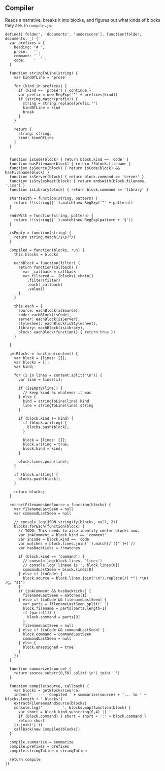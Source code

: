 Compiler
--------

Reads a narrative, breaks it into blocks, and figures out what kinds of blocks they are. In `compile.js`:

    define(['folder', 'documents', 'underscore'], function(folder, documents, _) {
      var prefixes = {
        heading: '# ',
        prose:   '',
        command: '`',
        code:    '    '
      }

      function stringToLine(string) {
        var kindOfLine = 'prose'

        for (kind in prefixes) {
          if (kind == 'prose') { continue }
          var prefix = new RegExp('^' + prefixes[kind])
          if (string.match(prefix)) {
            string = string.replace(prefix,'')
            kindOfLine = kind
            break
          }
        }

        return {
          string: string,
          kind: kindOfLine
        }
      }


      function isCode(block) { return block.kind == 'code' }
      function hasFilename(block) { return !!block.filename }
      function isSource(block) { return isCode(block) && hasFilename(block) }
      function isServer(block) { return block.command == 'server' }
      function isStylesheet(block) { return endsWith(block.filename, '.css') }
      function isLibrary(block) { return block.command == 'library' }

      startsWith = function(string, pattern) {
        return !!(string||'').match(new RegExp('^' + pattern))
      }

      endsWith = function(string, pattern) {
        return !!(string||'').match(new RegExp(pattern + '$'))
      }

      isEmpty = function(string) {
        return string.match(/$\s?^/)        
      }

      Compiled = function(blocks, run) {
        this.blocks = blocks

        eachBlock = function(filter) {
          return function(callback) {
            var _callback = callback
            var filtered = _(blocks).chain()
              .filter(filter)
              .each(_callback)
              .value()
          }
        }

        this.each = {
          source: eachBlock(isSource),
          code: eachBlock(isCode),
          server: eachBlock(isServer),
          stylesheet: eachBlock(isStylesheet),
          library: eachBlock(isLibrary),
          block: eachBlock(function() { return true })
        }
        
      }

      getBlocks = function(content) {
        var block = {lines: []};
        var blocks = [];
        var kind;

        for (i in lines = content.split("\n")) {
          var line = lines[i];

          if (isEmpty(line)) {
            // keep kind as whatever it was
          } else {
            kind = stringToLine(line).kind
            line = stringToLine(line).string
          }

          if (block.kind != kind) {
            if (block.writing) {
              blocks.push(block);
            }

            block = {lines: []};
            block.writing = true;
            block.kind = kind;
          }

          block.lines.push(line);
        }

        if (block.writing) {
          blocks.push(block);
        }

        return blocks;
      }

      extractFilenamesAndSource = function(blocks) {
        var filenameLastSeen = null
        var commandLastSeen = null

        // console.log(JSON.stringify(blocks, null, 2))
        blocks.forEach(function(block) {
          // TODO: This needs to also identify center blocks now.
          var inAComment = block.kind == 'comment'
          var inCode = block.kind == 'code'
          var matches = block.lines.join('').match(/`([^`]+)`/)
          var hasBackticks = !!matches

          if (block.kind == 'command') {
            // console.log(block.lines, 'lines')
            // console.log('lineee is ', block.lines[0])
            commandLastSeen = block.lines[0]
          } else if (inCode) {
            block.source = block.lines.join("\n").replace(/( *^| *\n)    /g, "$1")
          }
          if (inAComment && hasBackticks) {
            filenameLastSeen = matches[1]
          } else if (inCode && filenameLastSeen) {
            var parts = filenameLastSeen.split(' ')
            block.filename = parts[parts.length-1]
            if (parts[1]) {
              block.command = parts[0]
            }
            filenameLastSeen = null
          } else if (inCode && commandLastSeen) {
            block.command = commandLastSeen
            commandLastSeen = null
          } else {
            block.unassigned = true
          }
        })
      }

      function summarize(source) {
        return source.substr(0,50).split('\n').join(' ')
      }

      function compile(source, callback) {
        var blocks = getBlocks(source)
        indent('   ---  Compiled ' + summarize(source) + '... to ' + blocks.length + ' blocks')
        extractFilenamesAndSource(blocks)
        console.log('         ', blocks.map(function(block) { 
          var short = block.kind.substring(0,4) || ''
          if (block.command) { short = short + ':' + block.command }
          return short
        }).join('|'))
        callback(new Compiled(blocks)) 
      }

      compile.summarize = summarize
      compile.prefixes = prefixes
      compile.stringToLine = stringToLine

      return compile
    })
